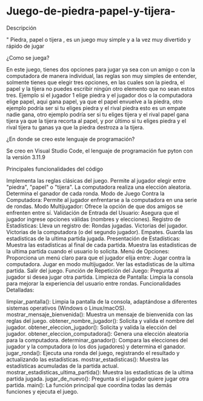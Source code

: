 # Juego-de-piedra-papel-y-tijera-
Descripción 

" Piedra, papel o tijera , es un juego muy simple y a la vez muy divertido y rápido de jugar
 
¿Como se juega?

En este juego, tienes dos opciones para  jugar ya sea  con un amigo o con la computadora de manera individual, las reglas son muy simples de entender, solmente tienes que elegir tres opciones, en las cuales son la piedra, el papel y la tijera no puedes escribir ningún otro elemento que no sean estos tres. Ejemplo si el jugador 1 elige piedra y el jugador dos o la computadora elige papel, aqui gana papel, ya que el papel envuelve a la piedra, otro ejemplo podría ser si tu eliges piedra y el rival piedra esto es un empate nadie gana, otro ejemplo podría ser si tu eliges tijera y el rival papel gana tijera ya que la tijera recorta al papel, y por último si tu eliges piedra y el rival tijera tu ganas ya que la piedra destroza a la tijera. 


¿En donde se creo este lenguaje de programación?

Se creo en Visual Studio Code, el lenguaje de programación fue pyton con la versión 3.11.9

Principales funcionalidades del código 

Implementa las reglas clásicas del juego.
Permite al jugador elegir entre "piedra", "papel" o "tijera".
La computadora realiza una elección aleatoria.
Determina el ganador de cada ronda.
Modo de Juego Contra la Computadora:
Permite al jugador enfrentarse a la computadora en una serie de rondas.
Modo Multijugador:
Ofrece la opción de que dos amigos se enfrenten entre sí.
Validación de Entrada del Usuario:
Asegura que el jugador ingrese opciones válidas (nombres y elecciones).
Registro de Estadísticas:
Lleva un registro de:
Rondas jugadas.
Victorias del jugador.
Victorias de la computadora (o del segundo jugador).
Empates.
Guarda las estadisticas de la ultima partida jugada.
Presentación de Estadísticas:
Muestra las estadísticas al final de cada partida.
Muestra las estadisticas de la ultima partida cuando el usuario lo solicita.
Menú de Opciones:
Proporciona un menú claro para que el jugador elija entre:
Jugar contra la computadora.
Jugar en modo multijugador.
Ver las estadisticas de la ultima partida.
Salir del juego.
Función de Repetición del Juego:
Pregunta al jugador si desea jugar otra partida.
Limpieza de Pantalla:
Limpia la consola para mejorar la experiencia del usuario entre rondas.
Funcionalidades Detalladas:

limpiar_pantalla():
Limpia la pantalla de la consola, adaptándose a diferentes sistemas operativos (Windows o Linux/macOS).
mostrar_mensaje_bienvenida():
Muestra un mensaje de bienvenida con las reglas del juego.
obtener_nombre_jugador():
Solicita y valida el nombre del jugador.
obtener_eleccion_jugador():
Solicita y valida la elección del jugador.
obtener_eleccion_computadora():
Genera una elección aleatoria para la computadora.
determinar_ganador():
Compara las elecciones del jugador y la computadora (o los dos jugadores) y determina el ganador.
jugar_ronda():
Ejecuta una ronda del juego, registrando el resultado y actualizando las estadísticas.
mostrar_estadisticas():
Muestra las estadísticas acumuladas de la partida actual.
mostrar_estadisticas_ultima_partida():
Muestra las estadisticas de la ultima partida jugada.
jugar_de_nuevo():
Pregunta si el jugador quiere jugar otra partida.
main():
La función principal que coordina todas las demás funciones y ejecuta el juego.



